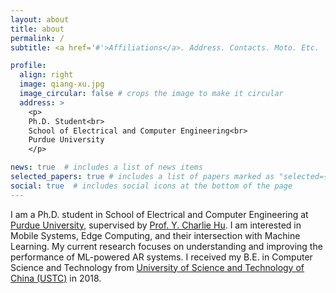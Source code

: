 ```yaml
---
layout: about
title: about
permalink: /
subtitle: <a href='#'>Affiliations</a>. Address. Contacts. Moto. Etc.

profile:
  align: right
  image: qiang-xu.jpg
  image_circular: false # crops the image to make it circular
  address: >
    <p>
    Ph.D. Student<br>
    School of Electrical and Computer Engineering<br>
    Purdue University
    </p>

news: true  # includes a list of news items
selected_papers: true # includes a list of papers marked as "selected={true}"
social: true  # includes social icons at the bottom of the page
---
```


I am a Ph.D. student in School of Electrical and Computer Engineering at [Purdue University](https://www.purdue.edu/), supervised by [Prof. Y. Charlie Hu](https://engineering.purdue.edu/~ychu/). I am interested in Mobile Systems, Edge Computing, and their intersection with Machine Learning. My current research focuses on understanding and improving the performance of ML-powered AR systems. I received my B.E. in Computer Science and Technology from [University of Science and Technology of China (USTC)](https://en.ustc.edu.cn/) in 2018.
